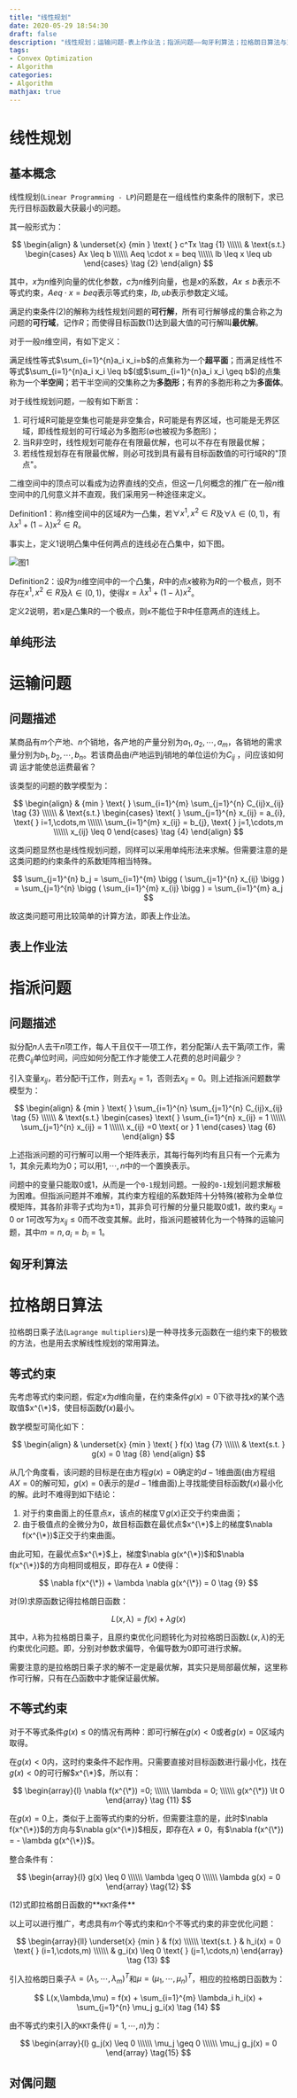 ```yaml
---
title: "线性规划"
date: 2020-05-29 18:54:30
draft: false
description: "线性规划；运输问题-表上作业法；指派问题——匈牙利算法；拉格朗日算法与对偶问题；"
tags: 
- Convex Optimization
- Algorithm
categories: 
- Algorithm
mathjax: true
---
```


# 线性规划

## 基本概念

线性规划(`Linear Programming - LP`)问题是在一组线性约束条件的限制下，求已先行目标函数最大获最小的问题。

其一般形式为：

$$
\begin{align} 
& \underset{x} {min } \text{ }  c^Tx  \tag {1} \\\\\\
& \text{s.t.}  \begin{cases}
Ax \leq b \\\\\\
Aeq \cdot x = beq \\\\\\
lb \leq x \leq ub
\end{cases} \tag {2}
\end{align}
$$

其中，$x$为$n$维列向量的优化参数，$c$为$n$维列向量，也是$x$的系数，$Ax \leq b$表示不等式约束，$Aeq \cdot x = beq$表示等式约束，$lb,ub$表示参数定义域。

满足约束条件(2)的解称为线性规划问题的**可行解**，所有可行解够成的集合称之为问题的**可行域**，记作$R$；而使得目标函数(1)达到最大值的可行解叫**最优解**。

对于一般$n$维空间，有如下定义：

满足线性等式$\sum_{i=1}^{n}a_i x_i=b$的点集称为一个**超平面**；而满足线性不等式$\sum_{i=1}^{n}a_i x_i \leq b$(或$\sum_{i=1}^{n}a_i x_i \geq b$)的点集称为一个**半空间**；若干半空间的交集称之为**多胞形**；有界的多胞形称之为**多面体**。

对于线性规划问题，一般有如下断言：

1. 可行域R可能是空集也可能是非空集合，R可能是有界区域，也可能是无界区域，即线性规划的可行域必为多胞形($\emptyset$也被视为多胞形)；
2. 当R非空时，线性规划可能存在有限最优解，也可以不存在有限最优解；
3. 若线性规划存在有限最优解，则必可找到具有最有目标函数值的可行域R的"顶点"。

二维空间中的顶点可以看成为边界直线的交点，但这一几何概念的推广在一般$n$维空间中的几何意义并不直观，我们采用另一种途径来定义。

$\text{Definition} 1$：称$n$维空间中的区域$R$为一凸集，若$\forall x^1,x^2 \in R$及$\forall \lambda \in (0,1)$，有$\lambda x^1 + (1-\lambda) x^2 \in R$。

事实上，定义1说明凸集中任何两点的连线必在凸集中，如下图。

![图1](/images/ConvexOptimization_LinearProgramming_1.png)


$\text{Definition} 2$：设$R$为$n$维空间中的一个凸集，$R$中的点$x$被称为$R$的一个极点，则不存在$x^1,x^2 \in R$及$\lambda \in (0,1)$，使得$x=\lambda x^1 + (1-\lambda) x^2$。

定义2说明，若x是凸集R的一个极点，则x不能位于R中任意两点的连线上。

## 单纯形法



# 运输问题

## 问题描述

 某商品有$m$个产地、$n$个销地，各产地的产量分别为$a_1,a_2,\cdots,a_m$，各销地的需求量分别为$b_1,b_2,\cdots,b_n$。若该商品由$i$产地运到$j$销地的单位运价为$C_{ij}$ ，问应该如何调
运才能使总运费最省？

该类型的问题的数学模型为：

$$
\begin{align} 
& {min } \text{ }  \sum_{i=1}^{m} \sum_{j=1}^{n} C_{ij}x_{ij}  \tag {3} \\\\\\
& \text{s.t.}  \begin{cases}
\text{ } \sum_{j=1}^{n} x_{ij} = a_{i}, \text{ } i=1,\cdots,m \\\\\\
\sum_{i=1}^{m} x_{ij} = b_{j}, \text{ } j=1,\cdots,m \\\\\\
x_{ij} \leq 0
\end{cases} \tag {4}
\end{align}
$$

这类问题显然也是线性规划问题，同样可以采用单纯形法来求解。但需要注意的是这类问题的约束条件的系数矩阵相当特殊。

$$
\sum_{j=1}^{n} b_j = \sum_{i=1}^{m} \bigg ( \sum_{j=1}^{n} x_{ij} \bigg ) = \sum_{j=1}^{n} \bigg ( \sum_{i=1}^{m} x_{ij} \bigg ) = \sum_{i=1}^{m} a_j
$$

故这类问题可用比较简单的计算方法，即表上作业法。

## 表上作业法



# 指派问题

## 问题描述

拟分配$n$人去干$n$项工作，每人干且仅干一项工作，若分配第$i$人去干第$j$项工作，需花费$C_{ij}$单位时间，问应如何分配工作才能使工人花费的总时间最少？

引入变量$x_{ij}$，若分配i干j工作，则去$x_{ij}=1$，否则去$x_{ij}=0$。则上述指派问题数学模型为：

$$
\begin{align} 
& {min } \text{ }  \sum_{i=1}^{n} \sum_{j=1}^{n} C_{ij}x_{ij}  \tag {5} \\\\\\
& \text{s.t.}  \begin{cases}
\text{ } \sum_{i=1}^{n} x_{ij} = 1 \\\\\\
\sum_{j=1}^{n} x_{ij} = 1 \\\\\\
x_{ij} =0 \text{ or } 1
\end{cases} \tag {6}
\end{align}
$$

上述指派问题的可行解可以用一个矩阵表示，其每行每列均有且只有一个元素为$1$，其余元素均为$0$；可以用$1,\cdots,n$中的一个置换表示。

问题中的变量只能取$0$或$1$，从而是一个`0-1`规划问题。一般的`0-1`规划问题求解极为困难。但指派问题并不难解，其约束方程组的系数矩阵十分特殊(被称为全单位模矩阵，其各阶非零子式均为$±1$)，其非负可行解的分量只能取$0$或$1$，故约束$x_{ij}= 0 \text{ or } 1$可改写为$x_{ij} \leq 0$而不改变其解。此时，指派问题被转化为一个特殊的运输问题，其中$m = n, a_i=b_i=1$。

## 匈牙利算法

# 拉格朗日算法

拉格朗日乘子法(`Lagrange multipliers`)是一种寻找多元函数在一组约束下的极致的方法，也是用去求解线性规划的常用算法。

## 等式约束

先考虑等式约束问题，假定$x$为$d$维向量，在约束条件$g(x) = 0$下欲寻找$x$的某个选取值$x^{\*}$，使目标函数$f(x)$最小。

数学模型可简化如下：

$$
\begin{align} 
& \underset{x} {min } \text{  }  f(x)  \tag {7} \\\\\\
& \text{s.t.  }  g(x) = 0 \tag {8}
\end{align}
$$

从几个角度看，该问题的目标是在由方程$g(x)=0$确定的$d-1$维曲面(由方程组$AX=0$的解可知，$g(x)=0$表示的是$d-1$维曲面)上寻找能使目标函数$f(x)$最小化的解。此时不难得到如下结论：

1. 对于约束曲面上的任意点$x$，该点的梯度$\nabla g(x)$正交于约束曲面；
2. 由于极值点的全微分为0，故目标函数在最优点$x^{\*}$上的梯度$\nabla f(x^{\*})$正交于约束曲面。

由此可知，在最优点$x^{\*}$上，梯度$\nabla g(x^{\*})$和$\nabla f(x^{\*})$的方向相同或相反，即存在$\lambda \neq 0$使得：

$$
\nabla f(x^{\*}) + \lambda \nabla g(x^{\*}) = 0 \tag {9}
$$

对(9)求原函数记得拉格朗日函数：

$$
L(x,\lambda) = f(x) + \lambda g(x) \tag {10}
$$

其中，$\lambda$称为拉格朗日乘子，且原约束优化问题转化为对拉格朗日函数$L(x,\lambda)$的无约束优化问题。即，分别对参数求偏导，令偏导数为$0$即可进行求解。

需要注意的是拉格朗日乘子求的解不一定是最优解，其实只是局部最优解，这里称作可行解，只有在凸函数中才能保证最优解。

## 不等式约束

对于不等式条件$g(x) \leq 0$的情况有两种：即可行解在$g(x)<0$或者$g(x)=0$区域内取得。

在$g(x) \lt 0$内，这时约束条件不起作用。只需要直接对目标函数进行最小化，找在$g(x) \lt 0$的可行解$x^{\*}$，所以有：

$$
\begin{array}{l}
\nabla f(x^{\*}) =0; \\\\\\
\lambda = 0; \\\\\\
g(x^{\*}) \lt 0
\end{array} \tag {11}
$$

在$g(x) = 0$上，类似于上面等式约束的分析，但需要注意的是，此时$\nabla f(x^{\*})$的方向与$\nabla g(x^{\*})$相反，即存在$\lambda \neq 0$，有$\nabla f(x^{\*}) = - \lambda g(x^{\*})$。


整合条件有：

$$
\begin{array}{l}
g(x) \leq 0 \\\\\\
\lambda \geq 0 \\\\\\
\lambda g(x) = 0
\end{array} \tag{12}
$$

(12)式即拉格朗日函数的**`KKT`条件**

以上可以进行推广，考虑具有$m$个等式约束和$n$个不等式约束的非空优化问题：

$$
\begin{array}{ll} 
\underset{x} {min }  & f(x)  \\\\\\
\text{s.t.  }  & h_i(x) = 0 \text{  } (i=1,\cdots,m) \\\\\\
 & g_i(x) \leq 0 \text{  } (j=1,\cdots,n)
\end{array} \tag {13}
$$

引入拉格朗日乘子$\lambda=(\lambda_1,\cdots,\lambda_m)^T$和$\mu = (\mu_1,\cdots,\mu_n)^T$，相应的拉格朗日函数为：

$$
L(x,\lambda,\mu) = f(x) + \sum_{i=1}^{m} \lambda_i h_i(x) + \sum_{j=1}^{n} \mu_j g_i(x) \tag {14}
$$

由不等式约束引入的`KKT`条件($j=1,\cdots,n$)为：

$$
\begin{array}{l}
g_j(x) \leq 0 \\\\\\
\mu_j \geq 0 \\\\\\
\mu_j g_j(x) = 0
\end{array} \tag{15}
$$


## 对偶问题